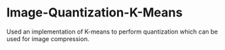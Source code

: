 # Image-Quantization-K-Means

Used an implementation of K-means to perform quantization which can be used for image compression.
